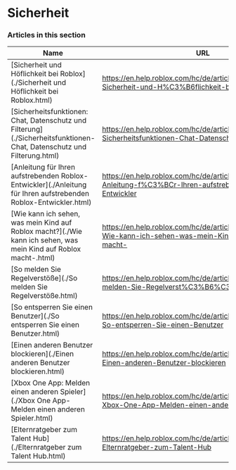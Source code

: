 # Sicherheit  
### Articles in this section
Name|URL
-|-
[Sicherheit und Höflichkeit bei Roblox](./Sicherheit und Höflichkeit bei Roblox.html) |https://en.help.roblox.com/hc/de/articles/4407444339348-Sicherheit-und-H%C3%B6flichkeit-bei-Roblox
[Sicherheitsfunktionen: Chat, Datenschutz und Filterung](./Sicherheitsfunktionen- Chat, Datenschutz und Filterung.html) |https://en.help.roblox.com/hc/de/articles/203313120-Sicherheitsfunktionen-Chat-Datenschutz-und-Filterung
[Anleitung für Ihren aufstrebenden Roblox-Entwickler](./Anleitung für Ihren aufstrebenden Roblox-Entwickler.html) |https://en.help.roblox.com/hc/de/articles/4438648708756-Anleitung-f%C3%BCr-Ihren-aufstrebenden-Roblox-Entwickler
[Wie kann ich sehen, was mein Kind auf Roblox macht?](./Wie kann ich sehen, was mein Kind auf Roblox macht-.html) |https://en.help.roblox.com/hc/de/articles/360031384652-Wie-kann-ich-sehen-was-mein-Kind-auf-Roblox-macht-
[So melden Sie Regelverstöße](./So melden Sie Regelverstöße.html) |https://en.help.roblox.com/hc/de/articles/203312410-So-melden-Sie-Regelverst%C3%B6%C3%9Fe
[So entsperren Sie einen Benutzer](./So entsperren Sie einen Benutzer.html) |https://en.help.roblox.com/hc/de/articles/360033386312-So-entsperren-Sie-einen-Benutzer
[Einen anderen Benutzer blockieren](./Einen anderen Benutzer blockieren.html) |https://en.help.roblox.com/hc/de/articles/203314270-Einen-anderen-Benutzer-blockieren
[Xbox One App: Melden einen anderen Spieler](./Xbox One App- Melden einen anderen Spieler.html) |https://en.help.roblox.com/hc/de/articles/206210440-Xbox-One-App-Melden-einen-anderen-Spieler
[Elternratgeber zum Talent Hub](./Elternratgeber zum Talent Hub.html) |https://en.help.roblox.com/hc/de/articles/4404630280980-Elternratgeber-zum-Talent-Hub